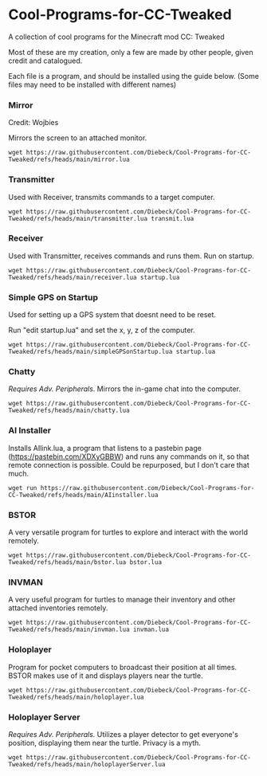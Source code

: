 # Cool-Programs-for-CC-Tweaked
A collection of cool programs for the Minecraft mod CC: Tweaked

Most of these are my creation, only a few are made by other people, given credit and catalogued.

Each file is a program, and should be installed using the guide below. (Some files may need to be installed with different names)

### Mirror
Credit: Wojbies

Mirrors the screen to an attached monitor.
```
wget https://raw.githubusercontent.com/Diebeck/Cool-Programs-for-CC-Tweaked/refs/heads/main/mirror.lua
```

### Transmitter
Used with Receiver, transmits commands to a target computer.
```
wget https://raw.githubusercontent.com/Diebeck/Cool-Programs-for-CC-Tweaked/refs/heads/main/transmitter.lua transmit.lua
```

### Receiver
Used with Transmitter, receives commands and runs them. Run on startup.
```
wget https://raw.githubusercontent.com/Diebeck/Cool-Programs-for-CC-Tweaked/refs/heads/main/receiver.lua startup.lua
```

### Simple GPS on Startup
Used for setting up a GPS system that doesnt need to be reset.

Run "edit startup.lua" and set the x, y, z of the computer.
```
wget https://raw.githubusercontent.com/Diebeck/Cool-Programs-for-CC-Tweaked/refs/heads/main/simpleGPSonStartup.lua startup.lua
```

### Chatty
*Requires Adv. Peripherals.* Mirrors the in-game chat into the computer.
```
wget https://raw.githubusercontent.com/Diebeck/Cool-Programs-for-CC-Tweaked/refs/heads/main/chatty.lua
```

### AI Installer
Installs AIlink.lua, a program that listens to a pastebin page (https://pastebin.com/XDXyGBBW) and runs any commands on it, so that remote connection is possible. Could be repurposed, but I don't care that much.
```
wget run https://raw.githubusercontent.com/Diebeck/Cool-Programs-for-CC-Tweaked/refs/heads/main/AIinstaller.lua
```

### BSTOR
A very versatile program for turtles to explore and interact with the world remotely.
```
wget https://raw.githubusercontent.com/Diebeck/Cool-Programs-for-CC-Tweaked/refs/heads/main/bstor.lua bstor.lua
```

### INVMAN
A very useful program for turtles to manage their inventory and other attached inventories remotely.
```
wget https://raw.githubusercontent.com/Diebeck/Cool-Programs-for-CC-Tweaked/refs/heads/main/invman.lua invman.lua
```

### Holoplayer
Program for pocket computers to broadcast their position at all times. BSTOR makes use of it and displays players near the turtle.
```
wget https://raw.githubusercontent.com/Diebeck/Cool-Programs-for-CC-Tweaked/refs/heads/main/holoplayer.lua
```

### Holoplayer Server
*Requires Adv. Peripherals.* Utilizes a player detector to get everyone's position, displaying them near the turtle. Privacy is a myth.
```
wget https://raw.githubusercontent.com/Diebeck/Cool-Programs-for-CC-Tweaked/refs/heads/main/holoplayerServer.lua
```
